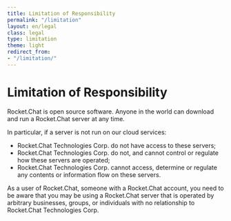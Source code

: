 ```yaml
---
title: Limitation of Responsibility
permalink: "/limitation"
layout: en/legal
class: legal
type: limitation
theme: light
redirect_from:
- "/limitation/"
---
```


# Limitation of Responsibility

Rocket.Chat is open source software. Anyone in the world can download and run a Rocket.Chat server at any time.

In particular, if a server is not run on our cloud services:

- Rocket.Chat Technologies Corp. do not have access to these servers;
- Rocket.Chat Technologies Corp. do not, and cannot control or regulate how these servers are operated;
- Rocket.Chat Technologies Corp. cannot access, determine or regulate any contents or information flow on these servers.

As a user of Rocket.Chat, someone with a Rocket.Chat account, you need to be aware that you may be using a Rocket.Chat server that is operated by arbitrary businesses, groups, or individuals with no relationship to Rocket.Chat Technologies Corp.
